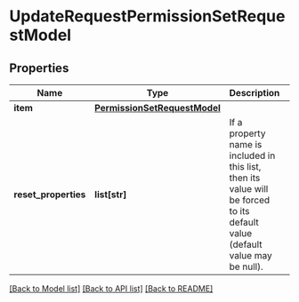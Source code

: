 # UpdateRequestPermissionSetRequestModel

## Properties
Name | Type | Description | Notes
------------ | ------------- | ------------- | -------------
**item** | [**PermissionSetRequestModel**](PermissionSetRequestModel.md) |  | [optional] 
**reset_properties** | **list[str]** | If a property name is included in this list, then its value will be forced to its default value (default value may be null). | [optional] 

[[Back to Model list]](../README.md#documentation-for-models) [[Back to API list]](../README.md#documentation-for-api-endpoints) [[Back to README]](../README.md)

